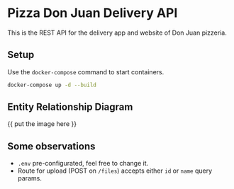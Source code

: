# Pizza Don Juan Delivery API

This is the REST API for the delivery app and website of Don Juan pizzeria.

## Setup

Use the `docker-compose` command to start containers.

```bash
docker-compose up -d --build
```

## Entity Relationship Diagram

{{ put the image here }}

## Some observations

- `.env` pre-configurated, feel free to change it.
- Route for upload (POST on `/files`) accepts either `id` or `name` query params.
